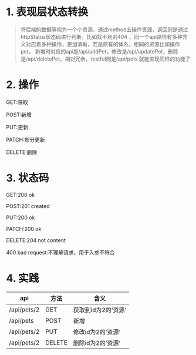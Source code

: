 
# 1. 表现层状态转换
> 将后端的数据等视为一个个资源，通过method去操作资源，返回则是通过httpStatus状态码进行判断，比如找不到则404
，同一个api路径有多种含义对应着多种操作，更加清晰，若是原有的体系，相同的资源比如操作pet，
新增时对应的api是/api/addPet，修改是/api/updatePet，删除是/api/deletePet，相对冗余，restful则是/api/pets
就能实现同样的功能了

# 2. 操作
GET:获取

POST:新增

PUT:更新

PATCH:部分更新

DELETE:删除

# 3. 状态码
GET:200 ok

POST:201 created

PUT:200 ok

PATCH:200 ok

DELETE:204 not content

400 bad request:不理解请求，用于入参不符合

# 4. 实践

api | 方法 | 含义
---- | --- | --- 
/api/pets/2 | GET | 获取到id为2的‘资源‘
/api/pets | POST | 新增
/api/pets/2 | PUT | 修改id为2的’资源‘
/api/pets/2 | DELETE | 删除id为2的’资源‘